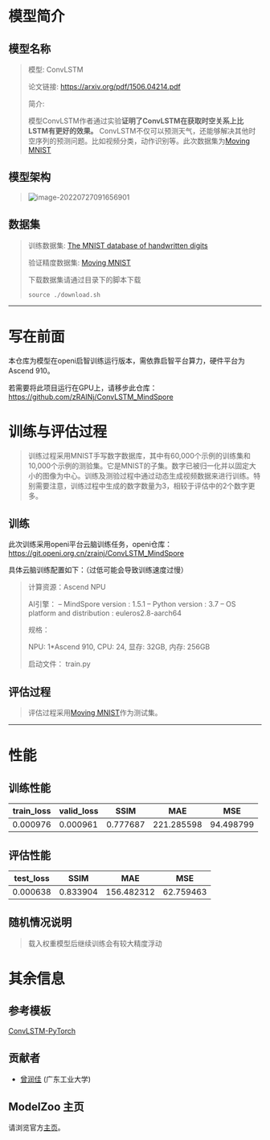 # 模型简介

## 模型名称

> 模型: ConvLSTM
>
> 论文链接: https://arxiv.org/pdf/1506.04214.pdf
>
> 简介:
>
> ​	模型ConvLSTM作者通过实验**证明了ConvLSTM在获取时空关系上比LSTM有更好的效果。** ConvLSTM不仅可以预测天气，还能够解决其他时空序列的预测问题。比如视频分类，动作识别等。此次数据集为[Moving MNIST](http://www.cs.toronto.edu/~nitish/unsupervised_video/)

## 模型架构

> ![image-20220727091656901](https://user-images.githubusercontent.com/70456146/181144611-67b2a5ef-6b7e-4310-aaa1-fd29308cd054.png)

## 数据集

> 训练数据集: [The MNIST database of handwritten digits](http://yann.lecun.com/exdb/mnist/)
>
> 验证精度数据集: [Moving MNIST](http://www.cs.toronto.edu/~nitish/unsupervised_video/)
>
> 下载数据集请通过目录下的脚本下载
>
> ```
> source ./download.sh
> ```

------

# 写在前面

本仓库为模型在openi启智训练运行版本，需依靠启智平台算力，硬件平台为Ascend 910。

若需要将此项目运行在GPU上，请移步此仓库：https://github.com/zRAINj/ConvLSTM_MindSpore

# 训练与评估过程

> 训练过程采用MNIST手写数字数据库，其中有60,000个示例的训练集和10,000个示例的测验集。它是MNIST的子集。数字已被归一化并以固定大小的图像为中心。训练及测验过程中通过动态生成视频数据来进行训练。特别需要注意，训练过程中生成的数字数量为3，相较于评估中的2个数字更多。

## 训练

此次训练采用openi平台云脑训练任务，openi仓库：https://git.openi.org.cn/zrainj/ConvLSTM_MindSpore

具体云脑训练配置如下：（过低可能会导致训练速度过慢）

> 计算资源：Ascend NPU
>
> AI引擎：
> – MindSpore version : 1.5.1
> – Python version : 3.7
> – OS platform and distribution : euleros2.8-aarch64
>
> 规格：
>
>  NPU: 1*Ascend 910, CPU: 24, 显存: 32GB, 内存: 256GB
>
> 启动文件： train.py

## 评估过程

> 评估过程采用[Moving MNIST](http://www.cs.toronto.edu/~nitish/unsupervised_video/)作为测试集。



------



# 性能

## 训练性能

| train_loss | valid_loss | SSIM     | MAE        | MSE       |
| ---------- | ---------- | -------- | ---------- | --------- |
| 0.000976   | 0.000961   | 0.777687 | 221.285598 | 94.498799 |

## 评估性能

| test_loss | SSIM     | MAE        | MSE       |
| --------- | -------- | ---------- | --------- |
| 0.000638  | 0.833904 | 156.482312 | 62.759463 |

## 随机情况说明

> 载入权重模型后继续训练会有较大精度浮动

# 其余信息

## 参考模板

[ConvLSTM-PyTorch](https://github.com/jhhuang96/ConvLSTM-PyTorch)

## 贡献者

* [曾润佳](https://github.com/zRAINj) (广东工业大学)

## ModelZoo 主页

请浏览官方[主页](https://gitee.com/mindspore/models)。
